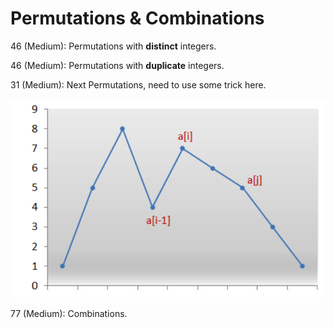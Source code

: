 # Permutations & Combinations
46 (Medium): Permutations with **distinct** integers.

46 (Medium): Permutations with **duplicate** integers.

31 (Medium): Next Permutations, need to use some trick here.

![chart](LeetCode31.png)

77 (Medium): Combinations.